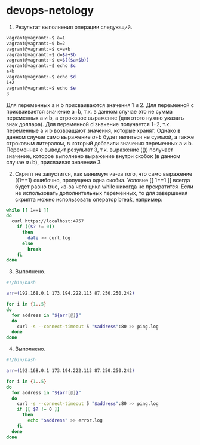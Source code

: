 # devops-netology

1) Результат выполнения операции следующий.

```bash
vagrant@vagrant:~$ a=1
vagrant@vagrant:~$ b=2
vagrant@vagrant:~$ c=a+b
vagrant@vagrant:~$ d=$a+$b
vagrant@vagrant:~$ e=$(($a+$b))
vagrant@vagrant:~$ echo $c
a+b
vagrant@vagrant:~$ echo $d
1+2
vagrant@vagrant:~$ echo $e
3
```
Для переменных a и b присваиваются значения 1 и 2. Для переменной c присваивается значение a+b, т.к. в данном случае это не сумма переменных a и b, 
а строковое выражение (для этого нужно указать знак доллара). Для переменной d значение получается 1+2, т.к. переменные a и b возвращают значения, которые хранят.
Однако в данном случае само выражение $a+$b будет являться не суммой, а также строковым литералом, в который добавили значения переменных a и b. Переменная e выводит результат 3,
т.к. выражение (()) получает значение, которое выполнено выражение внутри скобок (в данном случае $a+$b), присваивая значение 3.

2) Скрипт не запустится, как минимум из-за того, что само выражение ((1==1) ошибочно, пропущена одна скобка. Условие [[ 1==1 ]] всегда будет равно true, 
из-за чего цикл while никогда не прекратится. Если не использовать дополнительных переменных, то для завершения скрипта можно использовать оператор break, например:

```bash
while [[ 1==1 ]]
do
  curl https://localhost:4757
    if (($? != 0))
      then
        date >> curl.log
      else
        break
    fi
done
```

3) Выполнено.

```bash
#!/bin/bash

arr=(192.168.0.1 173.194.222.113 87.250.250.242)

for i in {1..5}
do
  for address in "${arr[@]}"
  do
    curl -s --connect-timeout 5 "$address":80 >> ping.log
  done
done
```

4) Выполнено.

```bash
#!/bin/bash

arr=(192.168.0.1 173.194.222.113 87.250.250.242)

for i in {1..5}
do
  for address in "${arr[@]}"
  do
    curl -s --connect-timeout 5 "$address":80 >> ping.log
    if [[ $? != 0 ]]
      then
        echo "$address" >> error.log
    fi
  done
done
```